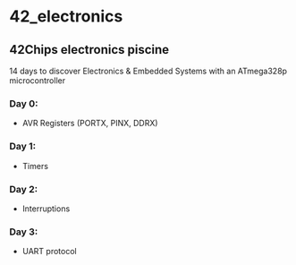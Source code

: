 # 42_electronics
## 42Chips electronics piscine

14 days to discover Electronics & Embedded Systems with an ATmega328p microcontroller

### Day 0:
* AVR Registers (PORTX, PINX, DDRX)

### Day 1:
* Timers

### Day 2:
* Interruptions

### Day 3:
* UART protocol
